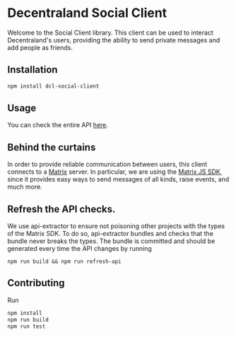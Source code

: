 # Decentraland Social Client

Welcome to the Social Client library. This client can be used to interact Decentraland's users, providing the ability to send private messages and add people as friends.

## Installation

```bash
npm install dcl-social-client
```

## Usage

You can check the entire API [here](src/SocialAPI.ts).

## Behind the curtains

In order to provide reliable communication between users, this client connects to a [Matrix](https://matrix.org/) server. In particular, we are using the [Matrix JS SDK](https://github.com/matrix-org/matrix-js-sdk), since it provides easy ways to send messages of all kinds, raise events, and much more.

## Refresh the API checks.

We use api-extractor to ensure not poisoning other projects with the types of the Matrix SDK. To do so, api-extractor bundles and checks that the bundle never breaks the types. The bundle is committed and should be generated every time the API changes by running 

`npm run build && npm run refresh-api`

## Contributing

Run

```bash
npm install
npm run build
npm run test
```
